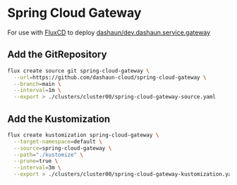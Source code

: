 # Spring Cloud Gateway

For use with [FluxCD](https://fluxcd.io) to deploy [dashaun/dev.dashaun.service.gateway](https://github.com/dashaun/dev.dashaun.service.gateway)

## Add the GitRepository

```bash
flux create source git spring-cloud-gateway \
  --url=https://github.com/dashaun-cloud/spring-cloud-gateway \
  --branch=main \
  --interval=1m \
  --export > ./clusters/cluster00/spring-cloud-gateway-source.yaml
```

## Add the Kustomization

```bash
flux create kustomization spring-cloud-gateway \
  --target-namespace=default \
  --source=spring-cloud-gateway \
  --path="./kustomize" \
  --prune=true \
  --interval=3m \
  --export > ./clusters/cluster00/spring-cloud-gateway-kustomization.yaml
```